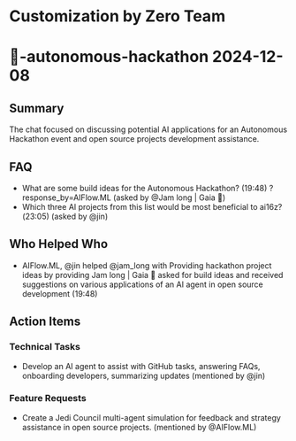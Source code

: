 # Customization by Zero Team

# 🌱-autonomous-hackathon 2024-12-08

## Summary
The chat focused on discussing potential AI applications for an Autonomous Hackathon event and open source projects development assistance.

## FAQ
- What are some build ideas for the Autonomous Hackathon? (19:48) ?response_by=AIFlow.ML (asked by @Jam long | Gaia 🌱)
- Which three AI projects from this list would be most beneficial to ai16z?(23:05) (asked by @jin)

## Who Helped Who
- AIFlow.ML, @jin helped @jam_long with Providing hackathon project ideas by providing Jam long | Gaia 🌱 asked for build ideas and received suggestions on various applications of an AI agent in open source development (19:48)

## Action Items

### Technical Tasks
- Develop an AI agent to assist with GitHub tasks, answering FAQs, onboarding developers, summarizing updates (mentioned by @jin)

### Feature Requests
- Create a Jedi Council multi-agent simulation for feedback and strategy assistance in open source projects. (mentioned by @AIFlow.ML)